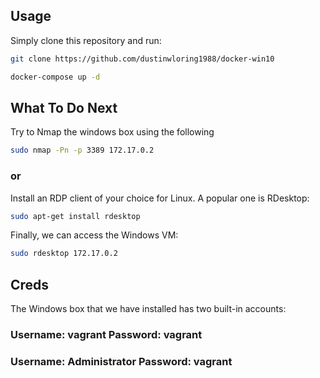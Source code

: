 ## Usage

Simply clone this repository and run:

```bash
git clone https://github.com/dustinwloring1988/docker-win10

docker-compose up -d
```


## What To Do Next


Try to Nmap the windows box using the following
```bash
sudo nmap -Pn -p 3389 172.17.0.2
```

### or 

Install an RDP client of your choice for Linux. A popular one is RDesktop:

```bash
sudo apt-get install rdesktop
```

Finally, we can access the Windows VM:
```bash
sudo rdesktop 172.17.0.2
```


## Creds 

The Windows box that we have installed has two built-in accounts:

### Username: vagrant Password: vagrant

### Username: Administrator Password: vagrant
